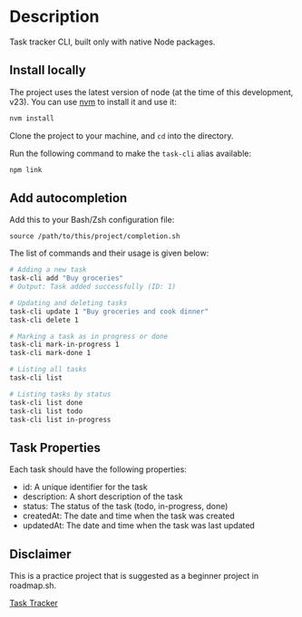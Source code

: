 # Description

Task tracker CLI, built only with native Node packages.

## Install locally

The project uses the latest version of node (at the time of this development, v23). You can use [nvm](https://github.com/nvm-sh/nvm?tab=readme-ov-file#installing-and-updating) to install it and use it:

```bash
nvm install
```

Clone the project to your machine, and `cd` into the directory.

Run the following command to make the `task-cli` alias available:

```bash
npm link
```

## Add autocompletion

Add this to your Bash/Zsh configuration file:

```
source /path/to/this/project/completion.sh
```

The list of commands and their usage is given below:

```bash
# Adding a new task
task-cli add "Buy groceries"
# Output: Task added successfully (ID: 1)

# Updating and deleting tasks
task-cli update 1 "Buy groceries and cook dinner"
task-cli delete 1

# Marking a task as in progress or done
task-cli mark-in-progress 1
task-cli mark-done 1

# Listing all tasks
task-cli list

# Listing tasks by status
task-cli list done
task-cli list todo
task-cli list in-progress
```

## Task Properties

Each task should have the following properties:

- id: A unique identifier for the task
- description: A short description of the task
- status: The status of the task (todo, in-progress, done)
- createdAt: The date and time when the task was created
- updatedAt: The date and time when the task was last updated

## Disclaimer

This is a practice project that is suggested as a beginner project in roadmap.sh. 

[Task Tracker](https://roadmap.sh/projects/task-tracker)

